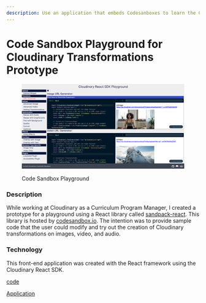 ```yaml
---
description: Use an application that embeds Codesanboxes to learn the Cloudinary React SDK.
---
```


# Code Sandbox Playground for  Cloudinary Transformations Prototype

<figure><img src="../.gitbook/assets/sandbox-playground-react (1).png" alt=""><figcaption><p>Code Sandbox Playground</p></figcaption></figure>

### Description

While working at Cloudinary as a Curriculum Program Manager, I created a prototype for a playground using a React library called [sandpack-react](https://www.npmjs.com/package/@codesandbox/sandpack-react).  This library is hosted by [codesandbox.io](https://codesandbox.io/).  The intention was to provide sample code that the user could modify and try out the creation of  Cloudinary transformations on images, video, and audio.

### Technology

This front-end application was created with the React framework using the Cloudinary React SDK.

[code](https://github.com/rebeccapeltz/sandbox-react-cld)

[Application](https://sandbox-react-cld.netlify.app/)
